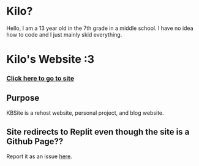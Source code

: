 # Kilo?
Hello, I am a 13 year old in the 7th grade in a middle school. I have no idea how to code and I just mainly skid everything.
# Kilo's Website :3
### [Click here to go to site](https://kkilobyte.github.io)
## Purpose
KBSite is a rehost website, personal project, and blog website.
## Site redirects to Replit even though the site is a Github Page??
Report it as an issue [here](https://github.com/kkilobyte/kkilobyte.github.io/issues).
